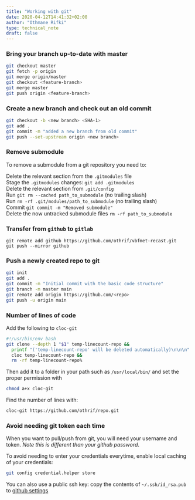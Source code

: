 ```yaml
---
title: "Working with git"
date: 2020-04-12T14:41:32+02:00
author: "Othmane Rifki"
type: technical_note
draft: false
---
```

### Bring your branch up-to-date with master
``` bash
git checkout master
git fetch -p origin
git merge origin/master
git checkout <feature-branch>
git merge master
git push origin <feature-branch>
```

### Create a new branch and check out an old  commit
``` bash
git checkout -b <new branch> <SHA-1>
git add .
git commit -m "added a new branch from old commit"
git push --set-upstream origin <new branch>
```

### Remove submodule
To remove a submodule from a git repository you need to:

Delete the relevant section from the `.gitmodules` file  
Stage the `.gitmodules` changes: `git add .gitmodules`   
Delete the relevant section from `.git/config`   
Run `git rm --cached path_to_submodule` (no trailing slash)    
Run `rm -rf .git/modules/path_to_submodule` (no trailing slash)   
Commit `git commit -m "Removed submodule"`    
Delete the now untracked submodule files `rm -rf path_to_submodule`   

### Transfer from `github` to `gitlab`
```
git remote add github https://github.com/othrif/vbfmet-recast.git
git push --mirror github
```


### Push a newly created repo to git
``` bash 
git init
git add .
git commit -m "Initial commit with the basic code structure"
git branch -m master main
git remote add origin https://github.com/<repo>
git push -u origin main
```

### Number of lines of code

Add the following to `cloc-git`
``` bash 
#!/usr/bin/env bash
git clone --depth 1 "$1" temp-linecount-repo &&
  printf "('temp-linecount-repo' will be deleted automatically)\n\n\n" &&
  cloc temp-linecount-repo &&
  rm -rf temp-linecount-repo%
```
Then add it to a folder in your path such as `/usr/local/bin/` and set the proper permission with
``` bash 
chmod a+x cloc-git
```

Find the number of lines with:
``` bash 
cloc-git https://github.com/othrif/repo.git
```


### Avoid needing git token each time

When you want to pull/push from git, you will need your username and token. *Note this is different than your github password*.

To avoid needing to enter your credentials everytime, enable local caching of your credentials:
``` bash 
git config credential.helper store
```

You can also use a public ssh key: copy the contents of `~/.ssh/id_rsa.pub` to [github settings](https://github.com/settings/keys)
